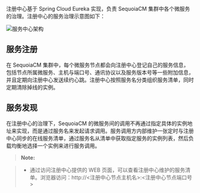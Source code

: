 注册中心基于 Spring Cloud Eureka 实现，负责 SequoiaCM 集群中各个微服务的治理。注册中心的服务治理示意图如下：

![服务中心架构][service_center_arch]


服务注册
----
在 SequoiaCM 集群中，每个微服务节点都会向注册中心登记自己的服务信息，包括节点所属微服务、主机与端口号、通讯协议以及服务版本号等一些附加信息，并且定期向注册中心发送续约心跳。注册中心按照服务名分类组织服务清单，同时定期清除掉线的实例。

服务发现
----
在注册中心的治理下，SequoiaCM 的微服务间的调用不再通过指定具体的实例地址来实现，而是通过服务名来发起请求调用。服务调用方内部维护一张定时与注册中心同步的在线服务清单，通过服务名从清单中获取指定服务的实例列表，然后负载均衡地选择一个实例来进行服务调用。

> **Note:**

> * 通过访问注册中心提供的 WEB 页面，可以查看注册中心维护的服务清单。浏览器访问：http://<注册中心节点主机名>:<注册中心节点端口号>

[service_center_arch]:Architecture/Microservice/service_center_arch.png